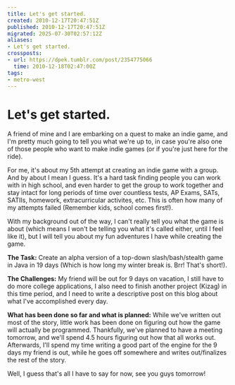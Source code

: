 ```yaml
---
title: Let's get started.
created: 2010-12-17T20:47:51Z
published: 2010-12-17T20:47:51Z
migrated: 2025-07-30T02:57:12Z
aliases:
- Let's get started.
crossposts:
- url: https://dpek.tumblr.com/post/2354775066
  time: 2010-12-18T02:47:00Z
tags:
- metro-west
---
```


# Let's get started.

A friend of mine and I are embarking on a quest to make an indie game, and I'm pretty much going to tell you what we're up to, in case you're also one of those people who want to make indie games (or if you're just here for the ride).

For me, it's about my 5th attempt at creating an indie game with a group. And by about I mean I guess. It's a hard task finding people you can work with in high school, and even harder to get the group to work together and stay intact for long periods of time over countless tests, AP Exams, SATs, SATIIs, homework, extracurricular activites, etc. This is often how many of my attempts failed (Remember kids, school comes first!).

With my background out of the way, I can't really tell you what the game is about (which means I won't be telling you what it's called either, until I feel like it), but I will tell you about my fun adventures I have while creating the game.

**The Task:** Create an alpha version of a top-down slash/bash/stealth game in Java in 19 days (Which is how long my winter break is. Brr! That's short!).

**The Challenges:** My friend will be out for 9 days on vacation, I still have to do more college applications, I also need to finish another project (Kizag) in this time period, and I need to write a descriptive post on this blog about what I've accomplished every day.

**What has been done so far and what is planned:** While we've written out most of the story, little work has been done on figuring out how the game will actually be programmed. Thankfully, we've planned to have a meeting tomorrow, and we'll spend 4.5 hours figuring out how that all works out. Afterwards, I'll spend my time writing a good part of the engine for the 9 days my friend is out, while he goes off somewhere and writes out/finalizes the rest of the story.

Well, I guess that's all I have to say for now, see you guys tomorrow!
